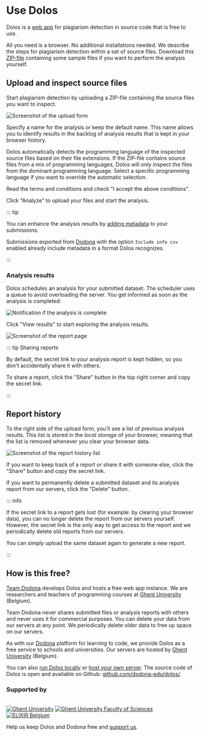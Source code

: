 # Use Dolos

Dolos is a [web app](https://dolos.ugent.be/server) for plagiarism detection in source code that is free to use.

All you need is a browser.
No additional installations needed.
We describe the steps for plagiarism detection within a set of source files.
Download this [ZIP-file](/simple-dataset.zip) containing some sample files if you want to perform the analysis yourself.


## Upload and inspect source files

Start plagiarism detection by uploading a ZIP-file containing the source files you want to inspect.

![Screenshot of the upload form](/images/screenshots/dolos-upload.png)

Specify a name for the analysis or keep the default name.
This name allows you to identify results in the backlog of analysis results that is kept in your browser history.

Dolos automatically detects the programming language of the inspected source files based on their file extensions.
If the ZIP-file contains source files from a mix of programming languages, Dolos will only inspect the files from the dominant programming language.
Select a specific programming language if you want to override the automatic selection.

Read the terms and conditions and check "I accept the above conditions".

Click "Analyze" to upload your files and start the analysis.

::: tip

You can enhance the analysis results by [adding metadata](/docs/adding-metadata) to your submissions.

Submissions exported from [Dodona](/docs/dodona) with the option `Include info csv` enabled already include metadata in a format Dolos recognizes.

:::

### Analysis results

Dolos schedules an analysis for your submitted dataset.
The scheduler uses a queue to avoid overloading the server.
You get informed as soon as the analysis is completed:

![Notification if the analysis is complete](/images/screenshots/dolos-finished.png)

Click "View results" to start exploring the analysis results.

![Screenshot of the report page](/images/screenshots/dolos-report-overview.png)

::: tip Sharing reports

By default, the secret link to your analysis report is kept hidden, so you don't accidentally share it with others.

To share a report, click the "Share" button in the top right corner and copy the secret link.

:::

## Report history

To the right side of the upload form, you'll see a list of previous analysis results.
This list is stored in the _local storage_ of your browser, meaning that the list is removed whenever you clear your browser data.

![Screenshot of the report history list](/images/screenshots/dolos-history.png)

If you want to keep track of a report or share it with someone else, click the "Share" button and copy the secret link.

If you want to permanently delete a submitted dataset and its analysis report from our servers, click the "Delete" button.

::: info

If the secret link to a report gets lost (for example: by clearing your browser data), you can no longer delete the report from our servers yourself.
However, the secret link is the only way to get access to the report and we periodically delete old reports from our servers.

You can simply upload the same dataset again to generate a new report.

:::

## How is this free?

[Team Dodona](https://dodona.be/en/about/) develops Dolos and hosts a free web app instance.
We are researchers and teachers of programming courses at [Ghent University](https://www.ugent.be/en) (Belgium).

Team Dodona never shares submitted files or analysis reports with others and never uses it for commercial purposes.
You can delete your data from our servers at any point.
We periodically delete older data to free up space on our servers.

As with our [Dodona](https://dodona.be) platform for learning to code, we provide Dolos as a free service to schools and universities.
Our servers are hosted by [Ghent University](https://www.ugent.be/en) (Belgium).

You can also [run Dolos locally](installation.html) or [host your own server](docker.html).
The source code of Dolos is open and available on Github: [github.com/dodona-edu/dolos/](https://github.com/dodona-edu/dolos/).

### Supported by

<br>
<div class="image-row">
<a href="https://www.ugent.be/en"><img src="/images/ugent.png" alt="Ghent University" /></a>
<a href="https://www.ugent.be/we/en"><img src="/images/we.png" alt="Ghent University Faculty of Sciences" /></a>
<a href="https://www.elixir-belgium.org/"><img src="/images/elixir.png" alt="ELIXIR Belgium" /></a>
</div>

Help us keep Dolos and Dodona free and [support us](https://dodona.be/en/support-us/).

